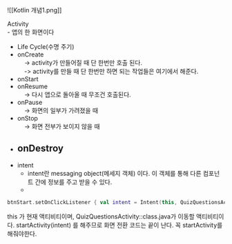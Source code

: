 ![[Kotlin 개념1.png]]



Activity  
- 앱의 한 화면이다  
  
- Life Cycle(수명 주기)  
- onCreate  
    -> activity가 만들어질 때 단 한번만 호출 된다.  
    -> activity를 만들 때 단 한번만 하면 되는 작업들은 여기에서 해준다.  
- onStart  
- onResume  
    -> 다시 앱으로 돌아올 때 무조건 호출된다.  
- onPause  
    -> 화면의 일부가 가려졌을 때  
- onStop  
    -> 화면 전부가 보이지 않을 때  
- onDestroy
	- 
- intent
	- intent란 messaging object(메세지 객체) 이다. 이 객체를 통해 다른 컴포넌트 간에 정보를 주고 받을 수 있다.
	- 
```kotlin
btnStart.setOnClickListener { val intent = Intent(this, QuizQuestionsActivity::class.java) startActivity(intent) }
```

this 가 현재 액티비티이며, QuizQuestionsActivity::class.java가 이동할 액티비티이다.
startActivity(intent) 를 해주므로 화면 전환 코드는 끝이 난다. 꼭 startActivity를 해줘야한다.
